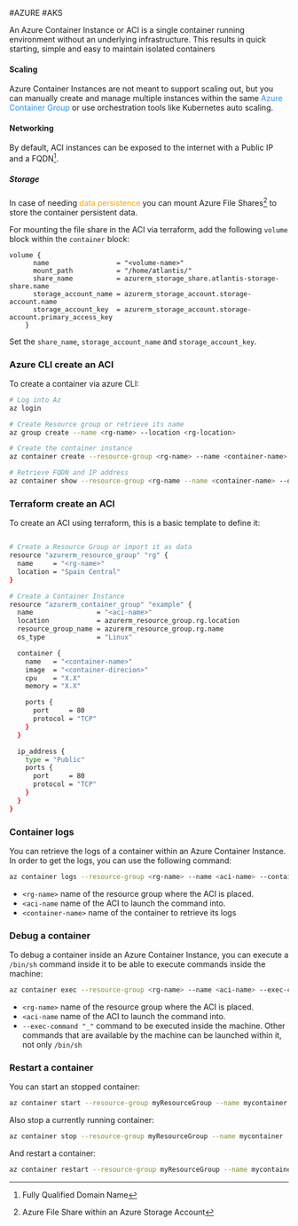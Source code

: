 #AZURE #AKS 

An Azure Container Instance or ACI is a single container running environment without an underlying infrastructure.
This results in quick starting, simple and easy to maintain isolated containers 

#### Scaling

Azure Container Instances are not meant to support scaling out, but you can manually create and manage multiple instances within the same <span style="color:DodgerBlue;">Azure Container Group</span> or use orchestration tools like Kubernetes auto scaling. 

#### Networking 

By default, ACI instances can be exposed to the internet with a Public IP and a FQDN[^fqdn]. 

##### Storage

In case of needing <span style="color:orange;">data persistence</span> you can mount Azure File Shares[^afs] to store the container persistent data. 

For mounting the file share in the ACI via terraform, add the following `volume` block within the `container` block: 

```hcl
volume {
      name                 = "<volume-name>"
      mount_path           = "/home/atlantis/"
      share_name           = azurerm_storage_share.atlantis-storage-share.name
      storage_account_name = azurerm_storage_account.storage-account.name
      storage_account_key  = azurerm_storage_account.storage-account.primary_access_key
    }
```

Set the `share_name`, `storage_account_name` and `storage_account_key`. 

### Azure CLI create an ACI

To create a container via azure CLI: 

```bash
# Log into Az
az login

# Create Resource group or retrieve its name
az group create --name <rg-name> --location <rg-location>

# Create the container instance
az container create --resource-group <rg-name> --name <container-name> --image <image-path/direction> --cpu x --memory x --ports xxxx

# Retrieve FQDN and IP address
az container show --resource-group <rg-name --name <container-name> --query "{FQDN:ipAddress.fqdn,State:instanceView.state}" --out table

```

### Terraform create an ACI

To create an ACI using terraform, this is a basic template to define it:

```bash

# Create a Resource Group or import it as data
resource "azurerm_resource_group" "rg" {
  name     = "<rg-name>"
  location = "Spain Central"
}

# Create a Container Instance
resource "azurerm_container_group" "example" {
  name                = "<aci-name>"
  location            = azurerm_resource_group.rg.location
  resource_group_name = azurerm_resource_group.rg.name
  os_type             = "Linux"

  container {
    name   = "<container-name>"
    image  = "<container-direcion>"
    cpu    = "X.X"
    memory = "X.X"

    ports {
      port     = 80
      protocol = "TCP"
    }
  }

  ip_address {
    type = "Public"
    ports {
      port     = 80
      protocol = "TCP"
    }
  }
}
```
### Container logs

You can retrieve the logs of a container within an Azure Container Instance. In order to get the logs, you can use the following command: 

```bash
az container logs --resource-group <rg-name> --name <aci-name> --container-name <container-name>
```

* `<rg-name>` name of the resource group where the ACI is placed. 
* `<aci-name` name of the ACI to launch the command into.  
* `<container-name>` name of the container to retrieve its logs
### Debug a container

To debug a container inside an Azure Container Instance, you can execute a `/bin/sh` command inside it to be able to execute commands inside the machine: 

```bash
az container exec --resource-group <rg-name> --name <aci-name> --exec-command "/bin/sh"
```

* `<rg-name>` name of the resource group where the ACI is placed. 
* `<aci-name` name of the ACI to launch the command into.  
* `--exec-command "_"` command to be executed inside the machine. Other commands that are available by the machine can be launched within it, not only `/bin/sh`

### Restart a container

You can start an stopped container: 
```bash
az container start --resource-group myResourceGroup --name mycontainer
```

Also stop a currently running container: 

```bash
az container stop --resource-group myResourceGroup --name mycontainer
``` 

And restart a container: 

```bash
az container restart --resource-group myResourceGroup --name mycontainer
```

[^fqdn]: Fully Qualified Domain Name 
[^afs]: Azure File Share within an Azure Storage Account 
